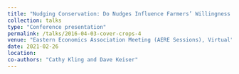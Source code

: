 ```yaml
---
title: "Nudging Conservation: Do Nudges Influence Farmers’ Willingness to Participate in Cover Crop Programs?"
collection: talks
type: "Conference presentation"
permalink: /talks/2016-04-03-cover-crops-4
venue: "Eastern Economics Association Meeting (AERE Sessions), Virtual"
date: 2021-02-26
location: 
co-authors: "Cathy Kling and Dave Keiser"
---
```



